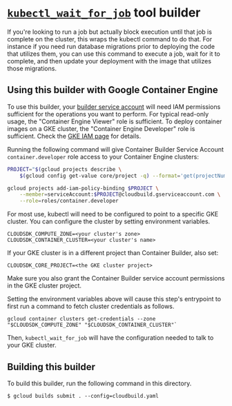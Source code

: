 # [`kubectl_wait_for_job`](https://kubernetes.io/docs/user-guide/kubectl-overview) tool builder

If you're looking to run a job but actually block execution until that job is complete on the cluster, this wraps the kubectl command to do that. For instance if you need run database migrations prior to deploying the code that utilizes them, you can use this command to execute a job, wait for it to complete, and then update your deployment with the image that utilizes those migrations.  

## Using this builder with Google Container Engine

To use this builder, your
[builder service account](https://cloud.google.com/container-builder/docs/how-to/service-account-permissions)
will need IAM permissions sufficient for the operations you want to perform. For
typical read-only usage, the "Container Engine Viewer" role is sufficient. To
deploy container images on a GKE cluster, the "Container Engine Developer" role
is sufficient. Check the
[GKE IAM page](https://cloud.google.com/container-engine/docs/iam-integration)
for details.

Running the following command will give Container Builder Service Account
`container.developer` role access to your Container Engine clusters:

```sh
PROJECT="$(gcloud projects describe \
    $(gcloud config get-value core/project -q) --format='get(projectNumber)')"

gcloud projects add-iam-policy-binding $PROJECT \
    --member=serviceAccount:$PROJECT@cloudbuild.gserviceaccount.com \
    --role=roles/container.developer
```

For most use, kubectl will need to be configured to point to a specific GKE
cluster. You can configure the cluster by setting environment variables.

    CLOUDSDK_COMPUTE_ZONE=<your cluster's zone>
    CLOUDSDK_CONTAINER_CLUSTER=<your cluster's name>


If your GKE cluster is in a different project than Container Builder, also set:

```CLOUDSDK_CORE_PROJECT=<the GKE cluster project>```

Make sure you also grant the Container Builder service account permissions in the GKE cluster project.

Setting the environment variables above will cause this step's entrypoint to
first run a command to fetch cluster credentials as follows.

    gcloud container clusters get-credentials --zone "$CLOUDSDK_COMPUTE_ZONE" "$CLOUDSDK_CONTAINER_CLUSTER"`

Then, `kubectl_wait_for_job` will have the configuration needed to talk to your GKE cluster.

## Building this builder

To build this builder, run the following command in this directory.

    $ gcloud builds submit . --config=cloudbuild.yaml

